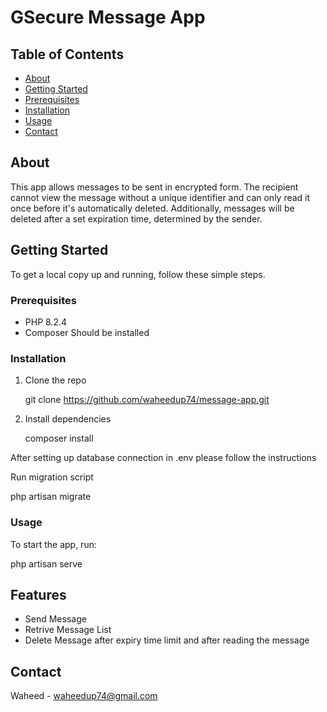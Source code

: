 # GSecure Message App

## Table of Contents

- [About](#about)
- [Getting Started](#getting-started)
- [Prerequisites](#prerequisites)
- [Installation](#installation)
- [Usage](#usage)
- [Contact](#contact)

## About

This app allows messages to be sent in encrypted form. The recipient cannot view the message without a unique identifier and can only read it once before it's automatically deleted. Additionally, messages will be deleted after a set expiration time, determined by the sender.

## Getting Started

To get a local copy up and running, follow these simple steps.

### Prerequisites

- PHP 8.2.4
- Composer Should be installed


### Installation

1. Clone the repo
   
   git clone https://github.com/waheedup74/message-app.git
   
2. Install dependencies
   
   composer install

  After setting up database connection in .env please follow the instructions
  
  Run migration script

  php artisan  migrate



### Usage

To start the app, run:


php artisan serve


## Features

- Send Message
- Retrive Message List
- Delete Message after expiry time limit and after reading the message

## Contact

Waheed - waheedup74@gmail.com

